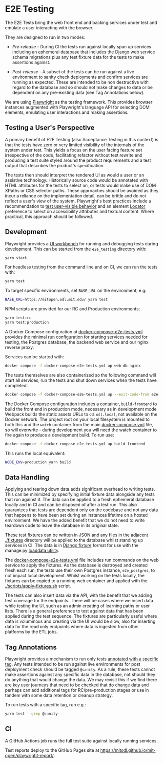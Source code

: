 # E2E Testing

The E2E Tests bring the web front end and backing services under test and emulate a user interacting with the browser.

They are designed to run in two modes:

- _Pre-release_ - During CI the tests run against locally spun up services including an ephemeral database that includes the Django web service schema migrations plus any test fixture data for the tests to make assertions against.

- _Post-release_ - A subset of the tests can be run against a live environment to sanity check deployments and confirm services are running as expected. These are intended to be non destructive with regard to the database and so should not make changes to data or be dependent on any pre-existing data (see Tag Annotations below).

We are using [Playwright](https://playwright.dev/) as the testing framework. This provides browser instances augmented with Playwright's language API for selecting DOM elements, emulating user interactions and making assertions.

## Testing a User's Perspective

A primary benefit of E2E Testing (also Acceptance Testing in this context) is that the tests have zero or very limited visibility of the internals of the system under test. This yields a focus on the user facing feature set irrespective of the code, facilitating refactor without test rewrite and producing a test suite styled around the product requirements and a test output that describes the product's specification.

The tests then should interpret the rendered UI as would a user or an assistive technology. Historically source code would be annotated with HTML attributes for the tests to select on, or tests would make use of DOM XPaths or CSS selector paths. These approaches should be avoided as they incur a reliance on the implementation detail, can be brittle and do not reflect a user's view of the system. Playwright's best practices include a recommendation to [test user-visible behavior](https://playwright.dev/docs/best-practices#test-user-visible-behavior) and an element [Locator](https://playwright.dev/docs/locators) preference to select on accessibility attributes and textual content. Where practical, this approach should be followed.

## Development

Playwright provides a [UI workbench](https://playwright.dev/docs/test-ui-mode) for running and debugging tests during development. This can be started from the `e2e_testing` directory with:

```bash
yarn start
```

For headless testing from the command line and on CI, we can run the tests with:

```bash
yarn test
```

To target specific environments, set `BASE_URL` on the environment, e.g:

```bash
BASE_URL=https://mitopen.odl.mit.edu/ yarn test
```

NPM scripts are provided for our RC and Production environments:

```bash
yarn test:rc
yarn test:production
```

A Docker Compose configuration at [docker-compose-e2e-tests.yml](../docker-compose-e2e-tests.yml) provides the minimal run configuration for starting services needed for testing, the Postgres database, the backend web service and our nginx reverse proxy.

Services can be started with:

```bash
docker compose -f docker-compose-e2e-tests.yml up web db nginx
```

The tests themselves are also containerized so the following command will start all services, run the tests and shut down services when the tests have completed:

```bash
docker compose -f docker-compose-e2e-tests.yml up --exit-code-from e2e-tests
```

The Docker Compose configuration includes a container, `build-frontend` to build the front end in production mode, necessary as in development mode Webpack builds the static assets URLs to `od.odl.local`, not available on the Docker network. The project root on your local filesystem is mounted to both this and the `watch` container from the main [docker-compose.yml](../docker-compose.yml) file, so will overwrite - during development you will need the watch container to fire again to produce a development build. To run use:

```bash
docker compose -f docker-compose-e2e-tests.yml up build-frontend
```

This runs the local equivalent:

```bash
NODE_ENV=production yarn build
```

## Data Handling

Applying and tearing down data adds significant overhead to writing tests. This can be minimized by specifying initial fixture data alongside any tests that run against it. The data can be applied to a fresh ephemeral database locally and in CI and can be disposed of after a test run. This also guarantees that tests are dependent only on the codebase and not any data that happens to have been set during an instances lifetime on a hosted environment. We have the added benefit that we do not need to write teardown code to leave the database in its original state.

These test fixtures can be written in JSON and any files in the adjacent [./fixtures](./fixtures) directory will be applied to the database whilst standing up services in CI. The data is in [Django fixture](https://docs.djangoproject.com/en/5.0/howto/initial-data/) format for use with the manage.py [loaddata utility](https://docs.djangoproject.com/en/5.0/ref/django-admin/#loaddata).

The [docker-compose-e2e-tests.yml](../docker-compose-e2e-tests.yml) file includes run commands on the web service to apply the fixtures. As the database is destroyed and created fresh each run, the tests use their own Postgres instance, `e2e_postgres`, to not impact local development. Whilst working on the tests locally, the fixtures can be copied to a running web container and applied with the [./scripts/apply-fixtures.sh](./scripts/apply-fixtures.sh) script.

The tests can also insert data via the API, with the benefit that we adding test coverage for the endpoints. There will be cases where we insert data while testing the UI, such as an admin creating of learning paths or user lists. There is a general preference to test against data that has been applied during the test sequence. The fixtures are particularly useful where data is voluminous and creating via the UI would be slow, also for inserting data for the read only endpoints where data is ingested from other platforms by the ETL jobs.

## Tag Annotations

Playwright provides a mechanism to run only tests [annotated with a specific tag](https://playwright.dev/docs/test-annotations#tag-tests). Any tests intended to be run against live environments for post deployment check should be tagged `@sanity`. As a rule, these tests cannot make assertions against any specific data in the database, not should they do anything that would change the data. We may revisit this if we find there are key user journeys that need to be checked that do change data and perhaps can add additional tags for RC/pre-production stages or use in tandem with some data retention or cleanup strategy.

To run tests with a specific tag, run e.g.:

```bash
yarn test --grep @sanity
```

## CI

A GitHub Actions job runs the full test suite against locally running services.

Test reports deploy to the GitHub Pages site at https://mitodl.github.io/mit-open/playwright-report/.
